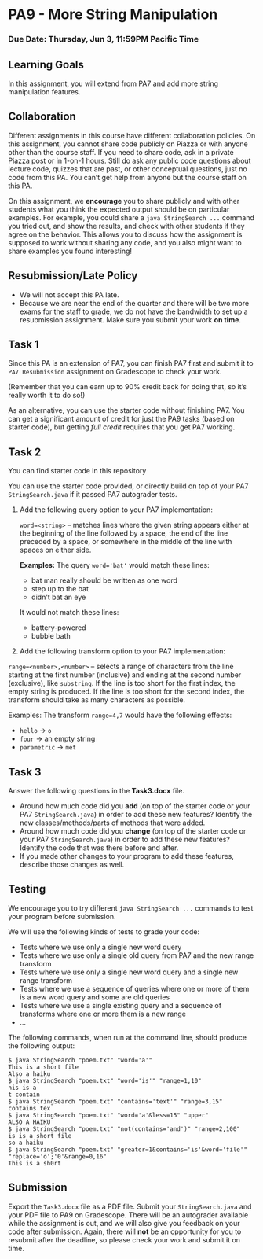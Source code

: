 # PA9 - More String Manipulation
### Due Date: Thursday, Jun 3, 11:59PM Pacific Time

## Learning Goals
In this assignment, you will extend from PA7 and add more string manipulation features.

## Collaboration
Different assignments in this course have different collaboration policies. On this assignment, you cannot share code publicly on Piazza or with anyone other than the course staff. If you need to share code, ask in a private Piazza post or in 1-on-1 hours. Still do ask any public code questions about lecture code, quizzes that are past, or other conceptual questions, just no code from this PA. You can’t get help from anyone but the course staff on this PA.

On this assignment, we **encourage** you to share publicly and with other students what you think the expected output should be on particular examples. For example, you could share a ```java StringSearch ...``` command you tried out, and show the results, and check with other students if they agree on the behavior. This allows you to discuss how the assignment is supposed to work without sharing any code, and you also might want to share examples you found interesting!

## Resubmission/Late Policy
- We will not accept this PA late.
- Because we are near the end of the quarter and there will be two more exams for the staff to grade, we do not have the bandwidth to set up a resubmission assignment. Make sure you submit your work **on time**.

## Task 1
Since this PA is an extension of PA7, you can finish PA7 first and submit it to ```PA7 Resubmission``` assignment on Gradescope to check your work.

(Remember that you can earn up to 90% credit back for doing that, so it’s really worth it to do so!)

As an alternative, you can use the starter code without finishing PA7. You can get a significant amount of credit for just the PA9 tasks (based on starter code), but getting *full credit* requires that you get PA7 working.

## Task 2
You can find starter code in this repository

You can use the starter code provided, or directly build on top of your PA7 ```StringSearch.java``` if it passed PA7 autograder tests.

1. Add the following query option to your PA7 implementation:

    ```word=<string>``` – matches lines where the given string appears either at the beginning of the line followed by a space, the end of the line preceded by a space, or somewhere in the middle of the line with spaces on either side.

    **Examples:** The query ```word='bat'``` would match these lines:

    - bat man really should be written as one word
    - step up to the bat
    - didn't bat an eye
    
    It would not match these lines:
    - battery-powered
    - bubble bath

2. Add the following transform option to your PA7 implementation:

```range=<number>,<number>``` – selects a range of characters from the line starting at the first number (inclusive) and ending at the second number (exclusive), like ```substring```. If the line is too short for the first index, the empty string is produced. If the line is too short for the second index, the transform should take as many characters as possible.

Examples: The transform ```range=4,7``` would have the following effects:

- ```hello``` → ```o```
- ```four``` → an empty string
- ```parametric``` → ```met```

## Task 3
Answer the following questions in the **Task3.docx** file.

- Around how much code did you **add** (on top of the starter code or your PA7 ```StringSearch.java```) in order to add these new features? Identify the new classes/methods/parts of methods that were added.
- Around how much code did you **change** (on top of the starter code or your PA7 ```StringSearch.java```) in order to add these new features? Identify the code that was there before and after.
- If you made other changes to your program to add these features, describe those changes as well.

## Testing
We encourage you to try different ```java StringSearch ...``` commands to test your program before submission.

We will use the following kinds of tests to grade your code:

- Tests where we use only a single new word query
- Tests where we use only a single old query from PA7 and the new range transform
- Tests where we use only a single new word query and a single new range transform
- Tests where we use a sequence of queries where one or more of them is a new word query and some are old queries
- Tests where we use a single existing query and a sequence of transforms where one or more them is a new range
- …

The following commands, when run at the command line, should produce the following output:

```
$ java StringSearch "poem.txt" "word='a'"
This is a short file
Also a haiku
$ java StringSearch "poem.txt" "word='is'" "range=1,10"
his is a 
t contain
$ java StringSearch "poem.txt" "contains='text'" "range=3,15"
contains tex
$ java StringSearch "poem.txt" "word='a'&less=15" "upper"
ALSO A HAIKU
$ java StringSearch "poem.txt" "not(contains='and')" "range=2,100"
is is a short file
so a haiku
$ java StringSearch "poem.txt" "greater=1&contains='is'&word='file'" "replace='o';'0'&range=0,16"
This is a sh0rt
```

## Submission
Export the ```Task3.docx``` file as a PDF file. Submit your ```StringSearch.java``` and your PDF file to PA9 on Gradescope. There will be an autograder available while the assignment is out, and we will also give you feedback on your code after submission. Again, there will **not** be an opportunity for you to resubmit after the deadline, so please check your work and submit it on time.
